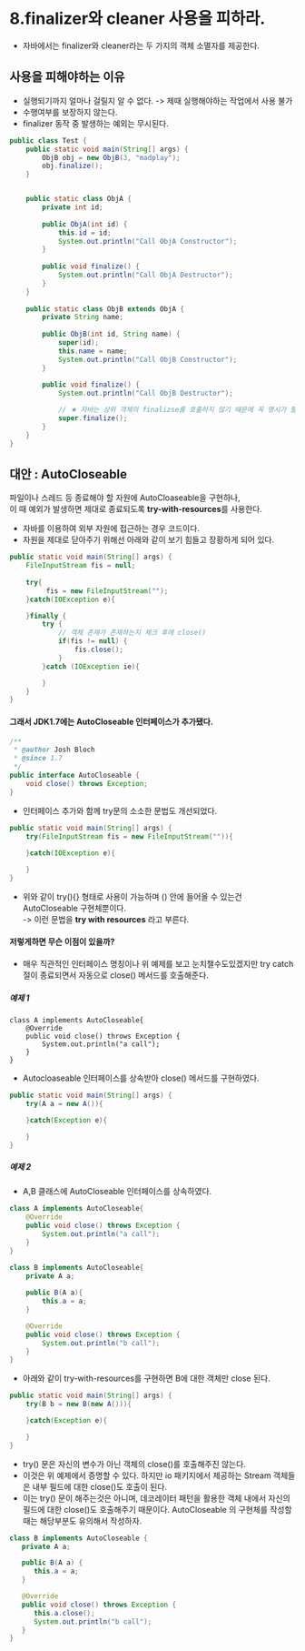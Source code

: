 8.finalizer와 cleaner 사용을 피하라.  
===========

* 자바에서는 finalizer와 cleaner라는 두 가지의 객체 소멸자를 제공한다.  

사용을 피해야하는 이유
-----
* 실행되기까지 얼마나 걸릴지 알 수 없다.
 -> 제때 실행해야하는 작업에서 사용 불가
* 수행여부를 보장하지 않는다.
* finalizer 동작 중 발생하는 예외는 무시된다. 
  
```java
public class Test {
    public static void main(String[] args) {
        ObjB obj = new ObjB(3, "madplay");
        obj.finalize();
    }


    public static class ObjA {
        private int id;
    
        public ObjA(int id) {
            this.id = id;
            System.out.println("Call ObjA Constructor");
        }
    
        public void finalize() {
            System.out.println("Call ObjA Destructor");
        }
    }
    
    public static class ObjB extends ObjA {
        private String name;
    
        public ObjB(int id, String name) {
            super(id);
            this.name = name;
            System.out.println("Call ObjB Constructor");
        }
    
        public void finalize() {
            System.out.println("Call ObjB Destructor");

            // ★ 자바는 상위 객체의 finalizse를 호출하지 않기 때문에 꼭 명시가 필요하다.
            super.finalize();
        }
    }
} 
```  


  
  
대안 : AutoCloseable  
-----  
파일이나 스레드 등 종료해야 할 자원에 AutoCloaseable을 구현하나,  
이 때 예외가 발생하면 제대로 종료되도록 **try-with-resources**를 사용한다.    



* 자바를 이용하여 외부 자원에 접근하는 경우 코드이다.
* 자원을 제대로 닫아주기 위해선 아래와 같이 보기 힘들고 장황하게 되어 있다.
 
```java
public static void main(String[] args) {
    FileInputStream fis = null;
	
	try{
		 fis = new FileInputStream("");
	}catch(IOException e){

	}finally {
		try {
			// 객체 존재가 존재하는지 체크 후에 close()
			if(fis != null) {
				fis.close();
			}
		}catch (IOException ie){

		}
	}
}
```


#### 그래서 JDK1.7에는 AutoCloseable 인터페이스가 추가됐다.  

```java
/**
 * @author Josh Bloch
 * @since 1.7
 */
public interface AutoCloseable {
    void close() throws Exception;
}
```

* 인터페이스 추가와 함께 try문의 소소한 문법도 개선되었다.  

```java
public static void main(String[] args) {
    try(FileInputStream fis = new FileInputStream("")){
         
    }catch(IOException e){

    }
}
```

* 위와 같이 try(){} 형태로 사용이 가능하며 () 안에 들어올 수 있는건 AutoCloseable 구현체뿐이다.     
 -> 이런 문법을 **try with resources** 라고 부른다. 
 
#### 저렇게하면 무슨 이점이 있을까? 
* 매우 직관적인 인터페이스 명칭이나 위 예제를 보고 눈치챌수도있겠지만  try catch 절이 종료되면서 자동으로 close() 메서드를 호출해준다.


##### 예제 1
```
class A implements AutoCloseable{
    @Override
    public void close() throws Exception {
        System.out.println("a call");
    }
}
```
* Autocloaseable 인터페이스를 상속받아 close() 메서드를 구현하였다.  

```java
public static void main(String[] args) {
    try(A a = new A()){

    }catch(Exception e){

    }
}
```




##### 예제 2

* A,B 클래스에 AutoCloseable 인터페이스를 상속하였다.

```java
class A implements AutoCloseable{
    @Override
    public void close() throws Exception {
        System.out.println("a call");
    }
}

class B implements AutoCloseable{
	private A a;
	
    public B(A a){
		this.a = a;
    }

    @Override
    public void close() throws Exception {
        System.out.println("b call");
    }
}
```
* 아래와 같이 try-with-resources를 구현하면 B에 대한 객체만 close 된다.
  
```java
public static void main(String[] args) {
    try(B b = new B(new A())){

    }catch(Exception e){

    }
}
```


* try() 문은 자신의 변수가 아닌 객체의 close()를 호출해주진 않는다. 
* 이것은 위 예제에서 증명할 수 있다. 하지만 io 패키지에서 제공하는 Stream 객체들은 내부 필드에 대한 close()도 호출이 된다. 
* 이는 try() 문이 해주는것은 아니며, 데코레이터 패턴을 활용한 객체 내에서 자신의 필드에 대한 close()도 호출해주기 때문이다. AutoCloseable 의 구현체를 작성할때는 해당부분도 유의해서 작성하자.  

```java
class B implements AutoCloseable {
   private A a;

   public B(A a) {
      this.a = a;
   }

   @Override
   public void close() throws Exception {
      this.a.close();
      System.out.println("b call");
   }
}
```




